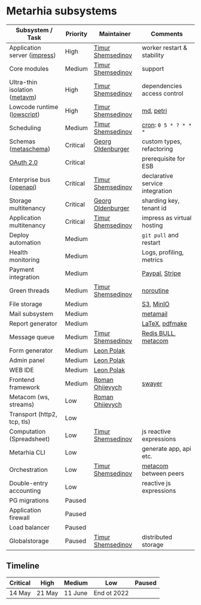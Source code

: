 # Metarhia subsystems

| Subsystem / Task                         | Priority | Maintainer                        | Comments                               |
| ---------------------------------------- | -------- | --------------------------------- | -------------------------------------- |
| Application server ([impress][impress])  | High     | [Timur Shemsedinov][tshemsedinov] | worker restart & stability             |
| Core modules                             | Medium   | [Timur Shemsedinov][tshemsedinov] | support                                |
| Ultra-thin isolation ([metavm][metavm])  | High     | [Timur Shemsedinov][tshemsedinov] | dependencies access control            |
| Lowcode runtime ([lowscript][lowscript]) | High     | [Timur Shemsedinov][tshemsedinov] | [md][md], [petri][petri]               |
| Scheduling                               | Medium   | [Timur Shemsedinov][tshemsedinov] | [cron][cron]: `0 5 * ? * * *`          |
| Schemas ([metaschema][metaschema])       | Critical | [Georg Oldenburger][georgolden]   | custom types, refactoring              |
| [OAuth 2.0][oauth2]                      | Critical |                                   | prerequisite for ESB                   |
| Enterprise bus ([openapi][openapi])      | Critical | [Timur Shemsedinov][tshemsedinov] | declarative service integration        |
| Storage multitenancy                     | Critical | [Georg Oldenburger][georgolden]   | sharding key, tenant id                |
| Application multitenancy                 | Critical | [Timur Shemsedinov][tshemsedinov] | impress as virtual hosting             |
| Deploy automation                        | Medium   |                                   | `git pull` and restart                 |
| Health monitoring                        | Medium   |                                   | Logs, profiling, metrics               |
| Payment integration                      | Medium   |                                   | [Paypal][paypal], [Stripe][stripe]     |
| Green threads                            | Medium   | [Timur Shemsedinov][tshemsedinov] | [noroutine][noroutine]                 |
| File storage                             | Medium   |                                   | [S3][s3], [MinIO][minio]               |
| Mail subsystem                           | Medium   |                                   | [metamail][metamail]                   |
| Report generator                         | Medium   |                                   | [LaTeX][latex], [pdfmake][pdfmake]     |
| Message queue                            | Medium   | [Timur Shemsedinov][tshemsedinov] | [Redis BULL][bull], [metacom][metacom] |
| Form generator                           | Medium   | [Leon Polak][leonpolak]           |                                        |
| Admin panel                              | Medium   | [Leon Polak][leonpolak]           |                                        |
| WEB IDE                                  | Medium   | [Leon Polak][leonpolak]           |                                        |
| Frontend framework                       | Medium   | [Roman Ohiievych][rohiievych]     | [swayer][swayer]                       |
| Metacom (ws, streams)                    | Low      | [Roman Ohiievych][rohiievych]     |                                        |
| Transport (http2, tcp, tls)              | Low      |                                   |                                        |
| Computation (Spreadsheet)                | Low      | [Timur Shemsedinov][tshemsedinov] | js reactive expressions                |
| Metarhia CLI                             | Low      |                                   | generate app, api etc.                 |
| Orchestration                            | Low      | [Timur Shemsedinov][tshemsedinov] | [metacom][metacom] between peers       |
| Double-entry accounting                  | Low      |                                   | reactive js expressions                |
| PG migrations                            | Paused   |                                   |                                        |
| Application firewall                     | Paused   |                                   |                                        |
| Load balancer                            | Paused   |                                   |                                        |
| Globalstorage                            | Paused   | [Timur Shemsedinov][tshemsedinov] | distributed storage                    |

## Timeline

| Critical | High   | Medium  | Low         | Paused |
| -------- | ------ | ------- | ----------- | ------ |
| 14 May   | 21 May | 11 June | End ot 2022 |        |

[impress]: https://github.com/metarhia/impress
[metavm]: https://github.com/metarhia/metavm
[lowscript]: https://github.com/metarhia/lowscript
[metaschema]: https://github.com/metarhia/metaschema
[noroutine]: https://github.com/metarhia/noroutine
[metamail]: https://github.com/metarhia/metamail
[swayer]: https://github.com/metarhia/swayer
[metacom]: https://github.com/metarhia/metacom
[oauth2]: https://oauth.net/2/
[tshemsedinov]: https://github.com/tshemsedinov
[leonpolak]: https://github.com/leonpolak
[georgolden]: https://github.com/georgolden
[rohiievych]: https://github.com/rohiievych
[md]: https://daringfireball.net/projects/markdown/
[petri]: https://en.wikipedia.org/wiki/Petri_net
[cron]: https://en.wikipedia.org/wiki/Cron
[openapi]: https://github.com/metarhia/impress/issues/1733
[s3]: https://aws.amazon.com/s3/
[minio]: https://min.io/
[latex]: https://www.latex-project.org/
[pdfmake]: https://www.npmjs.com/package/pdfmake
[bull]: https://github.com/OptimalBits/bull
[paypal]: https://www.paypal.com/
[stripe]: https://stripe.com/
